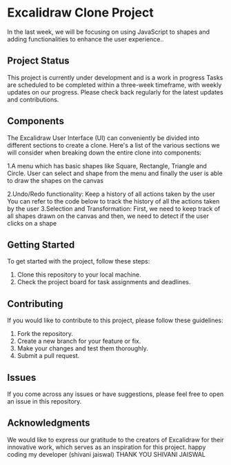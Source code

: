 # Excalidraw Clone Project 

In the last week, we will be focusing on using JavaScript to shapes and adding functionalities to enhance the user experience..




## Project Status
This project is currently under development and is a work in progress  Tasks are scheduled to be completed within a three-week timeframe, with weekly updates on our progress. Please check back regularly for the latest updates and contributions.

## Components
The Excalidraw User Interface (UI) can conveniently be divided into different sections to create a clone. Here's a list of the various sections we will consider when breaking down the entire clone into components:

1.A menu which has basic shapes like Square, Rectangle, Triangle and Circle. User can select and shape from the menu and finally the user is able to draw the shapes on the canvas

 2.Undo/Redo functionality: Keep a history of all actions taken by the user
You can refer to the code below to track the history of all the actions taken by the user
3.Selection and Transformation: First, we need to keep track of all shapes drawn on the canvas and then, we need to detect if the user clicks on a shape

## Getting Started
To get started with the project, follow these steps:

1. Clone this repository to your local machine.
2. Check the project board for task assignments and deadlines.

## Contributing
If you would like to contribute to this project, please follow these guidelines:

1. Fork the repository.
2. Create a new branch for your feature or fix.
3. Make your changes and test them thoroughly.
4. Submit a pull request.

## Issues
If you come across any issues or have suggestions, please feel free to open an issue in this repository.

## Acknowledgments
We would like to express our gratitude to the creators of Excalidraw for their innovative work, which serves as an inspiration for this project.
happy coding my developer (shivani jaiswal)
THANK YOU SHIVANI JAISWAL


